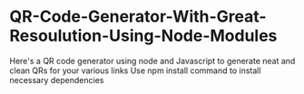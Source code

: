 # QR-Code-Generator-With-Great-Resoulution-Using-Node-Modules
Here's a QR code generator using node and Javascript to generate neat and clean QRs for your various links
Use npm install command to install necessary dependencies
